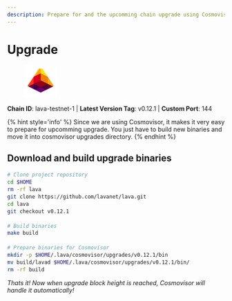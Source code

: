 ```yaml
---
description: Prepare for and the upcomming chain upgrade using Cosmovisor.
---
```


# Upgrade

<figure><img src="https://raw.githubusercontent.com/kj89/cosmos-images/main/logos/lava.png" alt=""><figcaption></figcaption></figure>

**Chain ID**: lava-testnet-1 | **Latest Version Tag**: v0.12.1 | **Custom Port**: 144

{% hint style='info' %}
Since we are using Cosmovisor, it makes it very easy to prepare for upcomming upgrade.
You just have to build new binaries and move it into cosmovisor upgrades directory.
{% endhint %}

## Download and build upgrade binaries

```bash
# Clone project repository
cd $HOME
rm -rf lava
git clone https://github.com/lavanet/lava.git
cd lava
git checkout v0.12.1

# Build binaries
make build

# Prepare binaries for Cosmovisor
mkdir -p $HOME/.lava/cosmovisor/upgrades/v0.12.1/bin
mv build/lavad $HOME/.lava/cosmovisor/upgrades/v0.12.1/bin/
rm -rf build
```

*Thats it! Now when upgrade block height is reached, Cosmovisor will handle it automatically!*
